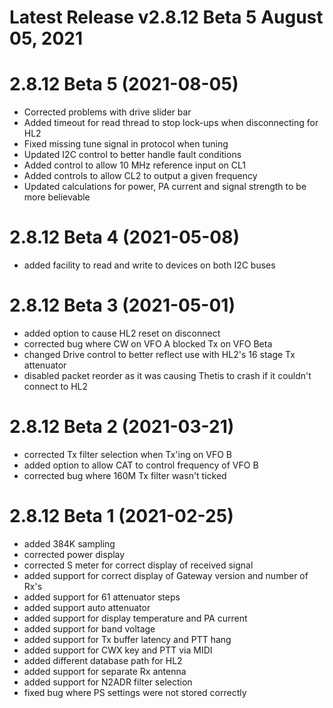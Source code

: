 
# Latest Release v2.8.12 Beta 5 August 05, 2021

# 2.8.12 Beta 5 (2021-08-05)
- Corrected problems with drive slider bar
- Added timeout for read thread to stop lock-ups when disconnecting for HL2
- Fixed missing tune signal in protocol when tuning
- Updated I2C control to better handle fault conditions
- Added control to allow 10 MHz reference input on CL1
- Added controls to allow CL2 to output a given frequency
- Updated calculations for power, PA current and signal strength to be more believable
 
# 2.8.12 Beta 4 (2021-05-08)

- added facility to read and write to devices on both I2C buses

# 2.8.12 Beta 3 (2021-05-01)

- added option to cause HL2 reset on disconnect
- corrected bug where CW on VFO A blocked Tx on VFO Beta
- changed Drive control to better reflect use with HL2's 16 stage Tx attenuator 
- disabled packet reorder as it was causing Thetis to crash if it couldn't connect to HL2

# 2.8.12 Beta 2 (2021-03-21)

- corrected Tx filter selection when Tx'ing on VFO B
- added option to allow CAT to control frequency of VFO B
- corrected bug where 160M Tx filter wasn't ticked

# 2.8.12 Beta 1 (2021-02-25)
- added 384K sampling
- corrected power display
- corrected S meter for correct display of received signal
- added support for correct display of Gateway version and number of Rx's
- added support for 61 attenuator steps
- added support auto attenuator 
- added support for display temperature and PA current
- added support for band voltage
- added support for Tx buffer latency and PTT hang
- added support for CWX key and PTT via MIDI
- added different database path for HL2
- added support for separate Rx antenna
- added support for N2ADR filter selection 
- fixed bug where PS settings were not stored correctly 
